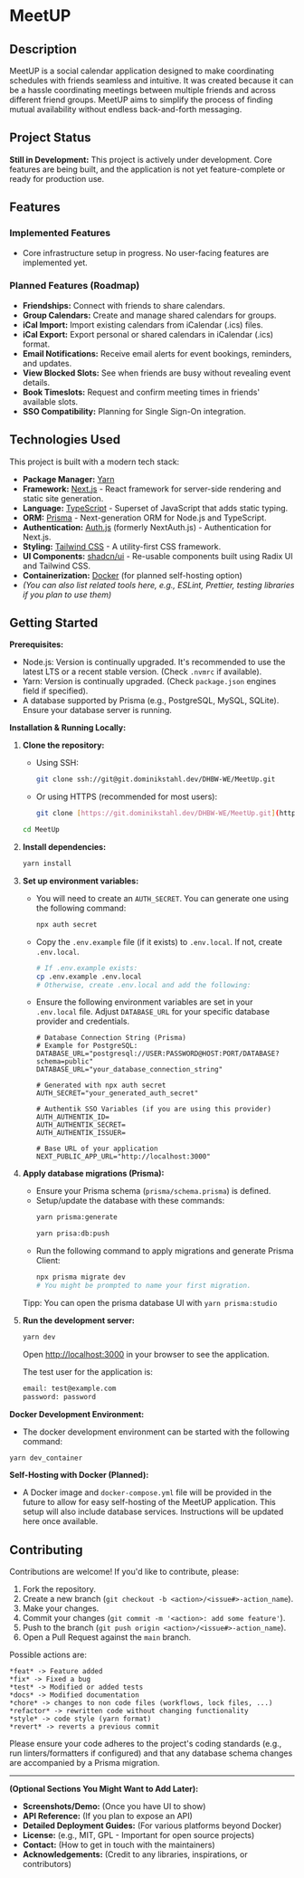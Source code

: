 # MeetUP

## Description

MeetUP is a social calendar application designed to make coordinating schedules with friends seamless and intuitive. It was created because it can be a hassle coordinating meetings between multiple friends and across different friend groups. MeetUP aims to simplify the process of finding mutual availability without endless back-and-forth messaging.

## Project Status

**Still in Development:** This project is actively under development. Core features are being built, and the application is not yet feature-complete or ready for production use.

## Features

### Implemented Features

- Core infrastructure setup in progress. No user-facing features are implemented yet.

### Planned Features (Roadmap)

- **Friendships:** Connect with friends to share calendars.
- **Group Calendars:** Create and manage shared calendars for groups.
- **iCal Import:** Import existing calendars from iCalendar (.ics) files.
- **iCal Export:** Export personal or shared calendars in iCalendar (.ics) format.
- **Email Notifications:** Receive email alerts for event bookings, reminders, and updates.
- **View Blocked Slots:** See when friends are busy without revealing event details.
- **Book Timeslots:** Request and confirm meeting times in friends' available slots.
- **SSO Compatibility:** Planning for Single Sign-On integration.

## Technologies Used

This project is built with a modern tech stack:

- **Package Manager:** [Yarn](https://yarnpkg.com/)
- **Framework:** [Next.js](https://nextjs.org/) - React framework for server-side rendering and static site generation.
- **Language:** [TypeScript](https://www.typescriptlang.org/) - Superset of JavaScript that adds static typing.
- **ORM:** [Prisma](https://www.prisma.io/) - Next-generation ORM for Node.js and TypeScript.
- **Authentication:** [Auth.js](https://authjs.dev/) (formerly NextAuth.js) - Authentication for Next.js.
- **Styling:** [Tailwind CSS](https://tailwindcss.com/) - A utility-first CSS framework.
- **UI Components:** [shadcn/ui](https://ui.shadcn.com/) - Re-usable components built using Radix UI and Tailwind CSS.
- **Containerization:** [Docker](https://www.docker.com/) (for planned self-hosting option)
- _(You can also list related tools here, e.g., ESLint, Prettier, testing libraries if you plan to use them)_

## Getting Started

**Prerequisites:**

- Node.js: Version is continually upgraded. It's recommended to use the latest LTS or a recent stable version. (Check `.nvmrc` if available).
- Yarn: Version is continually upgraded. (Check `package.json` engines field if specified).
- A database supported by Prisma (e.g., PostgreSQL, MySQL, SQLite). Ensure your database server is running.

**Installation & Running Locally:**

1.  **Clone the repository:**
    - Using SSH:
      ```bash
      git clone ssh://git@git.dominikstahl.dev/DHBW-WE/MeetUp.git
      ```
    - Or using HTTPS (recommended for most users):
      ```bash
      git clone [https://git.dominikstahl.dev/DHBW-WE/MeetUp.git](https://git.dominikstahl.dev/DHBW-WE/MeetUp.git)
      ```
    ```bash
    cd MeetUp
    ```
2.  **Install dependencies:**
    ```bash
    yarn install
    ```
3.  **Set up environment variables:**

    - You will need to create an `AUTH_SECRET`. You can generate one using the following command:
      ```bash
      npx auth secret
      ```
    - Copy the `.env.example` file (if it exists) to `.env.local`. If not, create `.env.local`.
      ```bash
      # If .env.example exists:
      cp .env.example .env.local
      # Otherwise, create .env.local and add the following:
      ```
    - Ensure the following environment variables are set in your `.env.local` file. Adjust `DATABASE_URL` for your specific database provider and credentials.

      ```env
      # Database Connection String (Prisma)
      # Example for PostgreSQL: DATABASE_URL="postgresql://USER:PASSWORD@HOST:PORT/DATABASE?schema=public"
      DATABASE_URL="your_database_connection_string"

      # Generated with npx auth secret
      AUTH_SECRET="your_generated_auth_secret"

      # Authentik SSO Variables (if you are using this provider)
      AUTH_AUTHENTIK_ID=
      AUTH_AUTHENTIK_SECRET=
      AUTH_AUTHENTIK_ISSUER=

      # Base URL of your application
      NEXT_PUBLIC_APP_URL="http://localhost:3000"
      ```

4.  **Apply database migrations (Prisma):**

    - Ensure your Prisma schema (`prisma/schema.prisma`) is defined.
    - Setup/update the database with these commands:
      ```bash
      yarn prisma:generate
      ```
      ```bash
      yarn prisa:db:push
      ```
    - Run the following command to apply migrations and generate Prisma Client:
      ```bash
      npx prisma migrate dev
      # You might be prompted to name your first migration.
      ```

    Tipp: You can open the prisma database UI with `yarn prisma:studio`

5.  **Run the development server:**

    ```bash
    yarn dev
    ```

    Open [http://localhost:3000](http://localhost:3000) in your browser to see the application.

    The test user for the application is:

    ```bash
    email: test@example.com
    password: password
    ```

**Docker Development Environment:**

- The docker development environment can be started with the following command:

```bash
yarn dev_container
```

**Self-Hosting with Docker (Planned):**

- A Docker image and `docker-compose.yml` file will be provided in the future to allow for easy self-hosting of the MeetUP application. This setup will also include database services. Instructions will be updated here once available.

## Contributing

Contributions are welcome! If you'd like to contribute, please:

1.  Fork the repository.
2.  Create a new branch (`git checkout -b <action>/<issue#>-action_name`).
3.  Make your changes.
4.  Commit your changes (`git commit -m '<action>: add some feature'`).
5.  Push to the branch (`git push origin <action>/<issue#>-action_name`).
6.  Open a Pull Request against the `main` branch.

Possible actions are:

    *feat* -> Feature added
    *fix* -> Fixed a bug
    *test* -> Modified or added tests
    *docs* -> Modified documentation
    *chore* -> changes to non code files (workflows, lock files, ...)
    *refactor* -> rewritten code without changing functionality
    *style* -> code style (yarn format)
    *revert* -> reverts a previous commit

Please ensure your code adheres to the project's coding standards (e.g., run linters/formatters if configured) and that any database schema changes are accompanied by a Prisma migration.

---

**(Optional Sections You Might Want to Add Later):**

- **Screenshots/Demo:** (Once you have UI to show)
- **API Reference:** (If you plan to expose an API)
- **Detailed Deployment Guides:** (For various platforms beyond Docker)
- **License:** (e.g., MIT, GPL - Important for open source projects)
- **Contact:** (How to get in touch with the maintainers)
- **Acknowledgements:** (Credit to any libraries, inspirations, or contributors)
